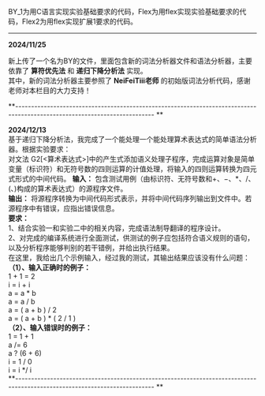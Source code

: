BY_1为用C语言实现实验基础要求的代码，Flex为用flex实现实验基础要求的代码，Flex2为用flex实现扩展1要求的代码。

--------------------------------------------------------------------------------------------------------------------------  

**2024/11/25**  

新上传了一个名为BY的文件，里面包含新的词法分析器文件和语法分析器，主要依靠了
**算符优先法**
和
**递归下降分析法**
实现。  
其中，新的词法分析器主要参照了
**NeiFeiTiii老师**
的初始版词法分析代码，感谢老师对本栏目的大力支持！  

**-------------------------------------------------------------------------------------------------------------------------- **  

**2024/12/13**  
基于递归下降分析法，我完成了一个能处理一个能处理算术表达式的简单语法分析器。根据实验要求：  
  对文法 G2[<算术表达式>]中的产生式添加语义处理子程序，完成运算对象是简单变量（标识符）和无符号数的四则运算的计值处理，将输入的四则运算转换为四元式形式的中间代码。
  **输入：**
包含测试用例（由标识符、无符号数和+、−、*、/、(、)构成的算术表达式）的源程序文件。  
  **输出：**
将源程序转换为中间代码形式表示，并将中间代码序列输出到文件中。若源程序中有错误，应指出错误信息。  
  **要求：**   
  1、结合实验一和实验二中的相关内容，完成语法制导翻译的程序设计。  
  2、对完成的编译系统进行全面测试，供测试的例子应包括符合语义规则的语句，以及分析程序能够判别的若干错例，并给出执行结果。  
  在这里，我给出几个示例输入，经过我的测试，其输出结果应该没有什么问题：  
  **（1）、输入正确时的例子：**  
    1 + 1 = 2  
    i = i + i  
    a = a * b  
    a = a / b  
    a = ( a + b ) / 2  
    a = ( a + b ) * ( 2 / 1 )  
 **（2）、输入错误时的例子：**   
    1 = 1 + 1  
    a /= 6  
    a ? (6 + 6)  
    i = 1 / 0  
    i = i */ i  
**-------------------------------------------------------------------------------------------------------------------------- **  
